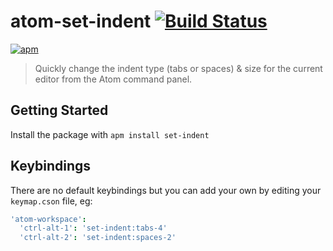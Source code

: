 # atom-set-indent [![Build Status](https://travis-ci.org/MethodGrab/atom-set-indent.svg?branch=master)](https://travis-ci.org/MethodGrab/atom-set-indent)

[![apm](https://img.shields.io/apm/v/set-indent)](https://atom.io/packages/set-indent)

> Quickly change the indent type (tabs or spaces) & size for the current editor from the Atom command panel.


## Getting Started
Install the package with `apm install set-indent`


## Keybindings
There are no default keybindings but you can add your own by editing your `keymap.cson` file, eg:

```cson
'atom-workspace':
  'ctrl-alt-1': 'set-indent:tabs-4'
  'ctrl-alt-2': 'set-indent:spaces-2'
```
